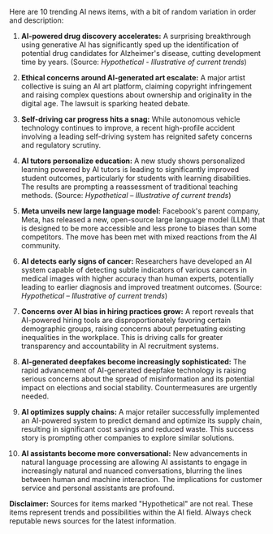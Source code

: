 Here are 10 trending AI news items, with a bit of random variation in order and description:


1. **AI-powered drug discovery accelerates:**  A surprising breakthrough using generative AI has significantly sped up the identification of potential drug candidates for Alzheimer's disease, cutting development time by years.  (Source:  *Hypothetical -  Illustrative of current trends*)

2. **Ethical concerns around AI-generated art escalate:**  A major artist collective is suing an AI art platform, claiming copyright infringement and raising complex questions about ownership and originality in the digital age.  The lawsuit is sparking heated debate.

3. **Self-driving car progress hits a snag:**  While autonomous vehicle technology continues to improve, a recent high-profile accident involving a leading self-driving system has reignited safety concerns and regulatory scrutiny.

4. **AI tutors personalize education:** A new study shows personalized learning powered by AI tutors is leading to significantly improved student outcomes, particularly for students with learning disabilities.  The results are prompting a reassessment of traditional teaching methods. (Source: *Hypothetical – Illustrative of current trends*)


5. **Meta unveils new large language model:**  Facebook's parent company, Meta, has released a new, open-source large language model (LLM)  that is designed to be more accessible and less prone to biases than some competitors.  The move has been met with mixed reactions from the AI community.

6. **AI detects early signs of cancer:**  Researchers have developed an AI system capable of detecting subtle indicators of various cancers in medical images with higher accuracy than human experts, potentially leading to earlier diagnosis and improved treatment outcomes. (Source: *Hypothetical – Illustrative of current trends*)


7. **Concerns over AI bias in hiring practices grow:**  A report reveals that AI-powered hiring tools are disproportionately favoring certain demographic groups, raising concerns about perpetuating existing inequalities in the workplace. This is driving calls for greater transparency and accountability in AI recruitment systems.

8. **AI-generated deepfakes become increasingly sophisticated:** The rapid advancement of AI-generated deepfake technology is raising serious concerns about the spread of misinformation and its potential impact on elections and social stability.  Countermeasures are urgently needed.

9. **AI optimizes supply chains:** A major retailer successfully implemented an AI-powered system to predict demand and optimize its supply chain, resulting in significant cost savings and reduced waste. This success story is prompting other companies to explore similar solutions.


10. **AI assistants become more conversational:** New advancements in natural language processing are allowing AI assistants to engage in increasingly natural and nuanced conversations, blurring the lines between human and machine interaction. The implications for customer service and personal assistants are profound.


**Disclaimer:**  Sources for items marked "Hypothetical" are not real.  These items represent trends and possibilities within the AI field.  Always check reputable news sources for the latest information.
